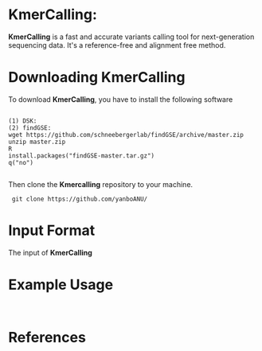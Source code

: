 # KmerCalling: 

**KmerCalling** is a fast and accurate variants calling tool for next-generation sequencing data. It's a reference-free and alignment free method.
 
# Downloading KmerCalling

To download **KmerCalling**, you have to install the following software
<pre><code>
(1) DSK: 
(2) findGSE: 
wget https://github.com/schneebergerlab/findGSE/archive/master.zip
unzip master.zip
R
install.packages("findGSE-master.tar.gz")
q("no")

</code></pre>

Then clone the **Kmercalling** repository to your machine.
<pre><code> git clone https://github.com/yanboANU/ </code></pre>

# Input Format

The input of **KmerCalling**  
# Example Usage

<pre><code>  </code></pre>

 

# References
 

